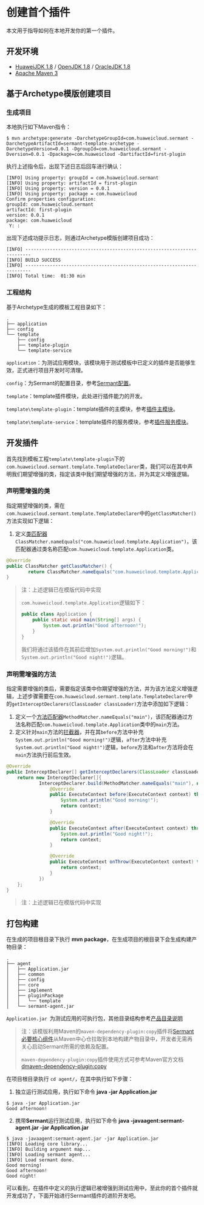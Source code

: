# 创建首个插件
本文用于指导如何在本地开发你的第一个插件。

## 开发环境
- [HuaweiJDK 1.8](https://gitee.com/openeuler/bishengjdk-8) / [OpenJDK 1.8](https://github.com/openjdk/jdk) / [OracleJDK 1.8](https://www.oracle.com/java/technologies/downloads/)
- [Apache Maven 3](https://maven.apache.org/download.cgi)

## 基于Archetype模版创建项目

### 生成项目

本地执行如下Maven指令：

```shell
$ mvn archetype:generate -DarchetypeGroupId=com.huaweicloud.sermant -DarchetypeArtifactId=sermant-template-archetype -DarchetypeVersion=0.0.1 -DgroupId=com.huaweicloud.sermant -Dversion=0.0.1 -Dpackage=com.huaweicloud -DartifactId=first-plugin
```

执行上述指令后，出现下述日志后回车进行确认：

```shell
[INFO] Using property: groupId = com.huaweicloud.sermant
[INFO] Using property: artifactId = first-plugin
[INFO] Using property: version = 0.0.1
[INFO] Using property: package = com.huaweicloud
Confirm properties configuration:
groupId: com.huaweicloud.sermant
artifactId: first-plugin
version: 0.0.1
package: com.huaweicloud
 Y: : 
```

出现下述成功提示日志，则通过Archetype模版创建项目成功：

```shell
[INFO] ------------------------------------------------------------------------
[INFO] BUILD SUCCESS
[INFO] ------------------------------------------------------------------------
[INFO] Total time:  01:30 min
```

### 工程结构

基于Archetype生成的模板工程目录如下：

```shell
.
├── application
├── config
└── template
    ├── config
    ├── template-plugin
    └── template-service
```

`application`：为测试应用模块，该模块用于测试模板中已定义的插件是否能够生效，正式进行项目开发时可清理。

`config`：为Sermant的配置目录，参考[Sermant配置](../user-guide/sermant-agent.md#Sermant-agent使用参数配置)。

`template`：template插件模块，此处进行插件能力的开发。

`template\template-plugin`：template插件的主模块，参考[插件主模块](package-structure.md#插件主模块)。

`template\template-service`：template插件的服务模块，参考[插件服务模块](package-structure.md#插件服务模块)。

## 开发插件

首先找到模板工程`template\template-plugin`下的`com.huaweicloud.sermant.template.TemplateDeclarer`类，我们可以在其中声明我们期望增强的类，指定该类中我们期望增强的方法，并为其定义增强逻辑。

### 声明需增强的类

指定期望增强的类，需在`com.huaweicloud.sermant.template.TemplateDeclarer`中的`getClassMatcher()`方法实现如下逻辑：

1. 定义[类匹配器](bytecode-enhancement.md#类匹配器)`ClassMatcher.nameEquals("com.huaweicloud.template.Application")`，该匹配器通过类名称匹配`com.huaweicloud.template.Application`类。

```java
@Override
public ClassMatcher getClassMatcher() {
		return ClassMatcher.nameEquals("com.huaweicloud.template.Application");
}
```

> 注：上述逻辑已在模版代码中实现
>
> `com.huaweicloud.template.Application`逻辑如下：
>
> ```java
> public class Application {
>     public static void main(String[] args) {
>         System.out.println("Good afternoon!");
>     }
> }
> ```
>
> 我们将通过该插件在其前后增加`System.out.println("Good morning!")`和`System.out.println("Good night!")`逻辑。

### 声明需增强的方法

指定需要增强的类后，需要指定该类中你期望增强的方法，并为该方法定义增强逻辑，上述步骤需要在`com.huaweicloud.sermant.template.TemplateDeclarer`中的`getInterceptDeclarers(ClassLoader classLoader)`方法中添加如下逻辑：

1. 定义一个[方法匹配器](bytecode-enhancement.md#方法匹配器)`MethodMatcher.nameEquals("main")`，该匹配器通过方法名称匹配`com.huaweicloud.template.Application`类中的`main`方法。
2. 定义针对`main`方法的[拦截器](bytecode-enhancement.md#拦截器)，并在其`before`方法中补充`System.out.println("Good morning!")`逻辑，`after`方法中补充`System.out.println("Good night!")`逻辑，`before`方法和`after`方法将会在`main`方法执行前后生效。

```java
@Override
public InterceptDeclarer[] getInterceptDeclarers(ClassLoader classLoader) {
    return new InterceptDeclarer[]{
            InterceptDeclarer.build(MethodMatcher.nameEquals("main"), new Interceptor() {
                @Override
                public ExecuteContext before(ExecuteContext context) throws Exception {
                    System.out.println("Good morning!");
                    return context;
                }

                @Override
                public ExecuteContext after(ExecuteContext context) throws Exception {
                    System.out.println("Good night!");
                    return context;
                }

                @Override
                public ExecuteContext onThrow(ExecuteContext context) throws Exception {
                    return context;
                }
            })
    };
}
```

> 注：上述逻辑已在模版代码中实现

## 打包构建

在生成的项目根目录下执行 **mvn package**，在生成项目的根目录下会生成构建产物目录：

```shell
.
├── agent
│   ├── Application.jar
│   ├── common
│   ├── config
│   ├── core
│   ├── implement
│   ├── pluginPackage
│   │   └── template
│   └── sermant-agent.jar
```

 `Application.jar `为测试应用的可执行包，其他目录结构参考[产品目录说明](../user-guide/README.md#产品目录说明)

> 注：该模版利用Maven的`maven-dependency-plugin:copy`插件将[Sermant必要核心组件](../user-guide/README.md#sermant-agent)从Maven中心仓拉取到本地构建产物目录中，开发者无需再关心启动Sermant所需的依赖及配置。
>
> `maven-dependency-plugin:copy`插件使用方式可参考Maven官方文档[dmaven-dependency-plugin:copy](https://maven.apache.org/plugins/maven-dependency-plugin/examples/copying-artifacts.html)

在项目根目录执行 `cd agent/`，在其中执行如下步骤：

1. 独立运行测试应用，执行如下命令 **java -jar Application.jar**


```shell
$ java -jar Application.jar 
Good afternoon!
```

2. 携带**Sermant**运行测试应用，执行如下命令 **java -javaagent:sermant-agent.jar -jar Application.jar**


```shell
$ java -javaagent:sermant-agent.jar -jar Application.jar
[INFO] Loading core library... 
[INFO] Building argument map... 
[INFO] Loading sermant agent... 
[INFO] Load sermant done. 
Good morning!
Good afternoon!
Good night!
```

可以看到，在插件中定义的执行逻辑已被增强到测试应用中，至此你的首个插件就开发成功了，下面开始进行Sermant插件的进阶开发吧。
